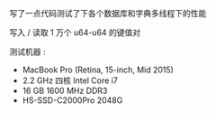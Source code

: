 写了一点代码测试了下各个数据库和字典多线程下的性能

写入 / 读取 1 万个 u64-u64 的键值对

测试机器 :

* MacBook Pro (Retina, 15-inch, Mid 2015)
* 2.2 GHz 四核 Intel Core i7
* 16 GB 1600 MHz DDR3
* HS-SSD-C2000Pro 2048G
